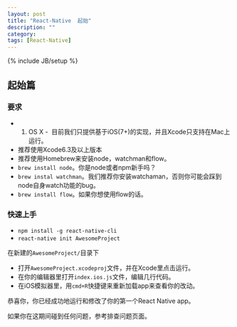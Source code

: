 ```yaml
---
layout: post
title: "React-Native  起始"
description: ""
category:
tags: [React-Native]
---
```

{% include JB/setup %}

## 起始篇

### 要求

- 1. OS X -  目前我们只提供基于iOS(7+)的实现，并且Xcode只支持在Mac上运行。
- 推荐使用Xcode6.3及以上版本
- 推荐使用Homebrew来安装node，watchman和flow。
- `brew install node`。你是node或者npm新手吗？
- `brew instal watchman`。我们推荐你安装watchaman，否则你可能会踩到node自身watch功能的bug。
- `brew install flow`。如果你想使用flow的话。

### 快速上手

- `npm install -g react-native-cli`
- `react-native init AwesomeProject`

在新建的`AwesomeProject/`目录下

- 打开`AwesomeProject.xcodeproj`文件，并在Xcode里点击运行。
- 在你的编辑器里打开`index.ios.js`文件，编辑几行代码。
- 在iOS模拟器里，用`cmd+R`快捷键来重新加载app来查看你的改动。

恭喜你，你已经成功地运行和修改了你的第一个React Native app。

如果你在这期间碰到任何问题，参考排查问题页面。
